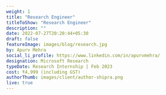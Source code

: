 ```yaml
---
weight: 1
title: "Research Engineer"
titleToShow: "Research Engineer"
description: ""
date: 2022-07-27T20:20:44+05:30
draft: false
featureImage: images/blog/research.jpg
by: Apurv Mehra
social_li_profile: https://www.linkedin.com/in/apurvmehra/
designation: Microsoft Research
typeDate: Research Internship | Feb 2023
cost: ₹4,999 (including GST) 
authorThumb: images/client/author-shipra.png
live: true
---
```


<!-- # [Apply Now](https://rzp.io/l/knowthychoice-datascience){style=text-align:center} -->
